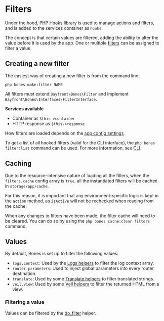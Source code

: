 # Filters

Under the hood, [PHP Hooks](https://github.com/bayfrontmedia/php-hooks) library is used to manage actions and filters,
and is added to the services container as `hooks`.

The concept is that certain values are filtered, adding the ability to alter the value before it is used by the app.
One or multiple [filters](#creating-a-new-filter) can be assigned to filter a value.

## Creating a new filter

The easiest way of creating a new filter is from the command line:

```shell
php bones make:filter NAME
```

All filters must extend `Bayfront\Bones\Filter` and implement `Bayfront\Bones\Interfaces\FilterInterface`.

**Services available**

- Container as `$this->container`
- HTTP response as `$this->response`

How filters are loaded depends on the [app config settings](app.md#filters).

To get a list of all hooked filters (valid for the CLI interface), the `php bones filter:list` command can be used.
For more information, see [CLI](libraries/cli.md).

## Caching

Due to the resource-intensive nature of loading all the filters, when the `filters.cache` config array is `true`,
all the instantiated filters will be cached in `storage/app/cache`.

For this reason, it is important that any environment-specific logic is kept in the `action` method, as `isActive`
will not be rechecked when reading from the cache.

When any changes to filters have been made, the filter cache will need to be cleared.
You can do so by using the `php bones cache:clear filters` command.

## Values

By default, Bones is set up to filter the following values:

- `logs.context`: Used by the [Logs helpers](helpers.md#services-helpers) to filter the log context array.
- `router.parameters`: Used to inject global parameters into every router destination.
- `translate`: Used by some [Translate helpers](helpers.md#services-helpers) to filter translated strings.
- `veil.view`: Used by some [Veil helpers](helpers.md#services-helpers) to filter the returned HTML from a view.

### Filtering a value

Values can be filtered by the [do_filter](helpers.md#do_filter) helper.